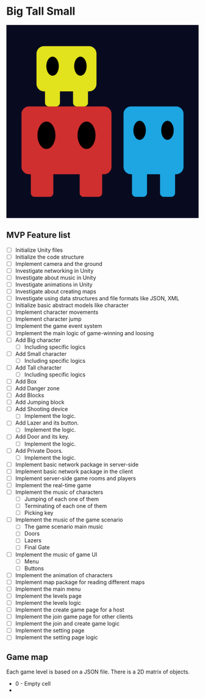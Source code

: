# Big Tall Small

![Untitled](Docs/Untitled.png)

## MVP Feature list

- [ ]  Initialize Unity files
- [ ]  Initialize the code structure
- [ ]  Implement camera and the ground
- [ ]  Investigate networking in Unity
- [ ]  Investigate about music in Unity
- [ ]  Investigate animations in Unity
- [ ]  Investigate about creating maps
- [ ]  Investigate using data structures and file formats like JSON, XML
- [ ]  Initialize basic abstract models like character
- [ ]  Implement character movements
- [ ]  Implement character jump
- [ ]  Implement the game event system
- [ ]  Implement the main logic of game-winning and loosing
- [ ]  Add Big character
    - [ ]  Including specific logics
- [ ]  Add Small character
    - [ ]  Including specific logics
- [ ]  Add Tall character
    - [ ]  Including specific logics
- [ ]  Add Box
- [ ]  Add Danger zone
- [ ]  Add Blocks
- [ ]  Add Jumping block
- [ ]  Add Shooting device
    - [ ]  Implement the logic.
- [ ]  Add Lazer and its button.
    - [ ]  Implement the logic.
- [ ]  Add Door and its key.
    - [ ]  Implement the logic.
- [ ]  Add Private Doors.
    - [ ]  Implement the logic.
- [ ]  Implement basic network package in server-side
- [ ]  Implement basic network package in the client
- [ ]  Implement server-side game rooms and players
- [ ]  Implement the real-time game
- [ ]  Implement the music of characters
    - [ ]  Jumping of each one of them
    - [ ]  Terminating of each one of them
    - [ ]  Picking key
- [ ]  Implement the music of the game scenario
    - [ ]  The game scenario main music
    - [ ]  Doors
    - [ ]  Lazers
    - [ ]  Final Gate
- [ ]  Implement the music of game UI
    - [ ]  Menu
    - [ ]  Buttons
- [ ]  Implement the animation of characters
- [ ]  Implement map package for reading different maps
- [ ]  Implement the main menu
- [ ]  Implement the levels page
- [ ]  Implement the levels logic
- [ ]  Implement the create game page for a host
- [ ]  Implement the join game page for other clients
- [ ]  Implement the join and create game logic
- [ ]  Implement the setting page
- [ ]  Implement the setting page logic

## Game map

Each game level is based on a JSON file. There is a 2D matrix of objects.

- 0 - Empty cell
- 